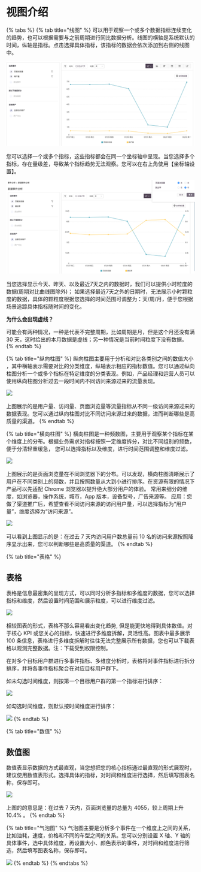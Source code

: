 # 视图介绍

{% tabs %}
{% tab title="线图" %}
可以用于观察一个或多个数据指标连续变化的趋势，也可以根据需要与之前周期进行同比数据分析。线图的横轴是系统默认的时间，纵轴是指标。点击选择具体指标，该指标的数据会依次添加到右侧的线图中。

![](../../../../.gitbook/assets/shi-jian-fen-xi-zhe-xian-tu-.png)

您可以选择一个或多个指标，这些指标都会在同一个坐标轴中呈现。当您选择多个指标，存在量级差，导致某个指标趋势无法观察。您可以在右上角使用【坐标轴设置】。 

![](../../../../.gitbook/assets/shuang-zhou-zhan-shi-.png)

当您选择显示今天、昨天、以及最近7天之内的数据时，我们可以提供小时粒度的数据\(周期对比曲线图除外\)； 如果选择最近7天之外的日期时，无法展示小时颗粒度的数据，具体的颗粒度根据您选择的时间范围可调整为：天/周/月，便于您根据场景追踪具体指标随时间的变化。

**为什么会出现虚线？**

可能会有两种情况，一种是代表不完整周期，比如周期是月，但是这个月还没有满 30 天，这时给出的本月数据是虚线；另一种情况是当前时间粒度下没有数据。
{% endtab %}

{% tab title="纵向柱图" %}
纵向柱图主要用于分析和对比各类别之间的数值大小 ，其中横轴表示需要对比的分类维度，纵轴表示相应的指标数值。您可以通过纵向柱图分析一个或多个指标在特定维度的分类表现。例如，产品经理和运营人员可以使用纵向柱图分析过去一段时间内不同访问来源过来的流量表现。

![](https://docs.growingio.com/.gitbook/assets/-LGNxeGABUADKiTWTaEM-LLTA9B89L-GdGwzIBJC-LLTAoiHQiFiahnp6vsoimage.png)

上图展示的是用户量、访问量、页面浏览量等流量指标从不同一级访问来源过来的数据表现。您可以通过纵向柱图对比不同访问来源过来的数据，进而判断哪些是高质量的渠道。
{% endtab %}

{% tab title="横向柱图" %}
横向柱图是一种频数图，主要用于观察某个指标在某个维度上的分布。根据业务需求对指标按照一定维度拆分，对比不同组别的频数，便于分清轻重缓急， 您可以选择指标以及维度，进行时间范围调整和维度过滤。

![](https://docs.growingio.com/.gitbook/assets/-LGNxeGABUADKiTWTaEM-LLOlf19XxXNqhWMjuLC-LLOkOxiNELTmeKyYWP1E6A8AAE59091E69FB1E59BBE.png)

上图展示的是页面浏览量在不同浏览器下的分布。可以发现，横向柱图清晰展示了用户在不同类别上的频数，并且按照数量从大到小进行排序。在资源有限的情况下产品可以先适配 Chrome 浏览器以提升绝大部分用户的体验。 常用来细分的维度，如浏览器，操作系统，城市，App 版本，设备型号，广告来源等。 应用：您做了渠道推广后，希望查看不同访问来源的访问用户量，可以选择指标为“用户量”，维度选择为“访问来源”。

![](https://docs.growingio.com/.gitbook/assets/-LGNxeGABUADKiTWTaEM-LLOlf19XxXNqhWMjuLC-LLOkv2Pn-PeoxlXJq6_image.png)

可以看到上图显示的是：在过去 7 天内访问用户数总量前 10 名的访问来源按照降序显示出来，您可以判断哪些是高质量的渠道。
{% endtab %}

{% tab title="表格" %}
## **表格** <a id="43-biao-ge"></a>

表格是信息最密集的呈现方式，可以同时分析多指标和多维度的数据，您可以选择指标和维度，然后设置时间范围和展示粒度，可以进行维度过滤。

![](https://docs.growingio.com/.gitbook/assets/-LGNxeGABUADKiTWTaEM-LLOlf19XxXNqhWMjuLC-LLOlQBOtfFWzGKB1gUcimage.png)

相较图表的形式，表格不那么容易看出变化趋势, 但是能更快地得到具体数值。对于核心 KPI 或您关心的指标，快速进行多维度拆解，灵活性高。图表中最多展示 100 条信息，表格进行多维度拆解时往往无法完整展示所有数据，您也可以下载表格以观测完整数据。注：下载受到权限控制。

在对多个目标用户群进行多事件指标、多维度分析时，表格将对事件指标进行拆分排序，并将各事件指标聚合在对应目标用户群下。

如未勾选时间维度，则按第一个目标用户群的第一个指标进行排序：

![](https://docs.growingio.com/.gitbook/assets/-LGNxeGABUADKiTWTaEM-LLm2afb4ZhF5KN2xeGo-LLm4BEfj37YEBvtEd-OE6B2A1E697B6E997B4.png)

如勾选时间维度，则默认按时间维度进行排序：

![](https://docs.growingio.com/.gitbook/assets/-LGNxeGABUADKiTWTaEM-LLm2afb4ZhF5KN2xeGo-LLm4VZFEDqUQFmKWD6BE697B6E997B4.png)
{% endtab %}

{% tab title="数值" %}
## **数值图** <a id="45-shu-zhi-tu"></a>

数值表显示数据的方式最直观，当您想把您的核心指标通过最直观的形式展现时，建议使用数值表形式。选择具体的指标，对时间和维度进行选择，然后填写图表名称，保存即可。

![](https://docs.growingio.com/.gitbook/assets/-LGNxeGABUADKiTWTaEM-LLOlf19XxXNqhWMjuLC-LLOfE_DtTUbBn7dQ0N7E695B0E580BCE59BBE.png)

上图的的意思是：在过去 7 天内，页面浏览量的总量为 4055，较上周期上升 10.4% 。
{% endtab %}

{% tab title="气泡图" %}
气泡图主要是分析多个事件在一个维度上之间的关系，比如油耗，速度，价格和不同的车型之间的关系。您可以分别设置 X 轴、Y 轴的具体事件，选中具体维度，再设置大小、颜色表示的事件，对时间和维度进行筛选，然后填写图表名称，保存即可。

![](https://docs.growingio.com/.gitbook/assets/-LGNxeGABUADKiTWTaEM-LLOlf19XxXNqhWMjuLC-LLOi8X370beS-4gkyfhE6B094E6B3A1E59BBE.png)
{% endtab %}
{% endtabs %}

